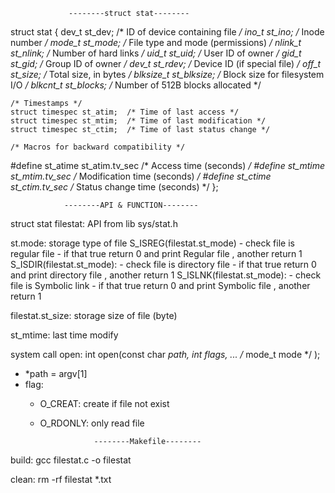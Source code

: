                  --------struct stat--------
struct stat {
    dev_t     st_dev;      /* ID of device containing file */
    ino_t     st_ino;      /* Inode number */
    mode_t    st_mode;     /* File type and mode (permissions) */
    nlink_t   st_nlink;    /* Number of hard links */
    uid_t     st_uid;      /* User ID of owner */
    gid_t     st_gid;      /* Group ID of owner */
    dev_t     st_rdev;     /* Device ID (if special file) */
    off_t     st_size;     /* Total size, in bytes */
    blksize_t st_blksize;  /* Block size for filesystem I/O */
    blkcnt_t  st_blocks;   /* Number of 512B blocks allocated */

    /* Timestamps */
    struct timespec st_atim;  /* Time of last access */
    struct timespec st_mtim;  /* Time of last modification */
    struct timespec st_ctim;  /* Time of last status change */

    /* Macros for backward compatibility */
#define st_atime st_atim.tv_sec  /* Access time (seconds) */
#define st_mtime st_mtim.tv_sec  /* Modification time (seconds) */
#define st_ctime st_ctim.tv_sec  /* Status change time (seconds) */
};


                --------API & FUNCTION--------

struct stat filestat: API from lib sys/stat.h

st.mode: storage type of file
S_ISREG(filestat.st_mode) 
    - check file is regular file
    - if that true return 0 and print Regular file , another return 1
S_ISDIR(filestat.st_mode): 
    - check file is directory file
    - if that true return 0 and print directory file , another return 1
S_ISLNK(filestat.st_mode): 
    - check file is Symbolic link
    - if that true return 0 and print Symbolic file , another return 1

filestat.st_size: storage size of file (byte)

st_mtime: last time modify

system call open: 
int open(const char *path, int flags, ... /* mode_t mode */ );
- *path = argv[1]
- flag: 
    - O_CREAT: create if file not exist
    - O_RDONLY: only read file


                      --------Makefile--------
build:
	gcc filestat.c -o filestat

clean:
	rm -rf filestat *.txt
